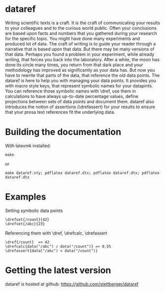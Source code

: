 dataref
=======

Writing scientific texts is a craft. It is the craft of communicating your results to
your colleagues and to the curious world public. Often your conclusions are based
upon facts and numbers that you gathered during your research for the specific
topic. You might have done many experiments and produced lot of data. The
craft of writing is to guide your reader through a narrative that is based upon
that data. But there may be many versions of that data. Perhaps you found a
problem in your experiment, while already writing, that forces you back into the
laboratory. After a while, the moon has done its circle many times, you return
from that dark place and your methodology has improved as significantly as your
data has. But now you have to rewrite that parts of the data, that reference the
old data points.
The dataref is here to help you with managing your data points. It provides
you with macro style keys, that represent symbolic names for your datapints.
You can reference those symbolic names with \dref, use them in calculations
to have always up-to-date percentage values, define projections between sets of
data points and document them. dataref also introduces the notion of assertions
(\drefassert) for your results to ensure that your prosa text references fit the
underlying data.

Building the documentation
==========================
With latexmk installed:

    make
    
or

    make dataref.sty; pdflatex dataref.dtx; pdflatex dataref.dtx; pdflatex dataref.dtx
    
    
Examples
========

Setting symbolic data points

    \drefset{/count}{42}
    \drefset{/abc}{23}
   
Referencing them with \dref, \drefcalc, \drefassert

    \dref{/count}  => 42
    \drefcalc{data("/abc") / data("/count")} => 0.55
    \drefassert{data("/abc") < data("/count")}

Getting the latest version
==========================

dataref is hosted at github: https://github.com/stettberger/dataref